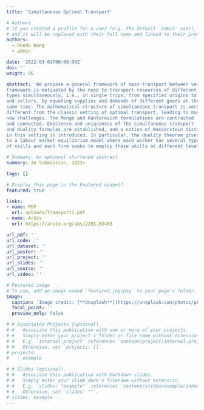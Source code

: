 ```yaml
---
title: 'Simultaneous Optimal Transport'

# Authors
# If you created a profile for a user (e.g. the default `admin` user), write the username (folder name) here
# and it will be replaced with their full name and linked to their profile.
authors:
  - Ruodu Wang
  - admin

date: '2022-03-01T00:00:00Z'
doi: ''
weight: 96

abstract: 'We propose a general framework of mass transport between vectorvalued measures, which will be called simultaneous transport. The new
framework is motivated by the need to transport resources of different
types simultaneously, i.e., in single trips, from specified origins to destinations. In terms of matching, one needs to couple two groups, e.g., buyers
and sellers, by equating supplies and demands of different goods at the
same time. The mathematical structure of simultaneous transport is very
different from the classic setting of optimal transport, leading to many
new challenges. The Monge and Kantorovich formulations are contrasted
and connected. Existence and uniqueness of the simultaneous transport
and duality formulas are established, and a notion of Wasserstein distance
in this setting is introduced. In particular, the duality theorem gives rise
to a labour market equilibrium model where each worker has several types
of skills and each firm seeks to employ these skills at different levels.'

# Summary. An optional shortened abstract.
summary: In Submission, 2022+

tags: []

# Display this page in the Featured widget?
featured: true

links:
- name: PDF
  url: uploads/Transport1.pdf
- name: ArXiv
  url: https://arxiv.org/abs/2201.03483

url_pdf: ''
url_code: ''
url_dataset: ''
url_poster: ''
url_project: ''
url_slides: ''
url_source: ''
url_video: ''

# Featured image
# To use, add an image named `featured.jpg/png` to your page's folder.
image:
  caption: 'Image credit: [**Unsplash**](https://unsplash.com/photos/pLCdAaMFLTE)'
  focal_point: ''
  preview_only: false

# # Associated Projects (optional).
# #   Associate this publication with one or more of your projects.
# #   Simply enter your project's folder or file name without extension.
# #   E.g. `internal-project` references `content/project/internal-project/index.md`.
# #   Otherwise, set `projects: []`.
# projects:
#   - example

# # Slides (optional).
# #   Associate this publication with Markdown slides.
# #   Simply enter your slide deck's filename without extension.
# #   E.g. `slides: "example"` references `content/slides/example/index.md`.
# #   Otherwise, set `slides: ""`.
# slides: example
---
```

